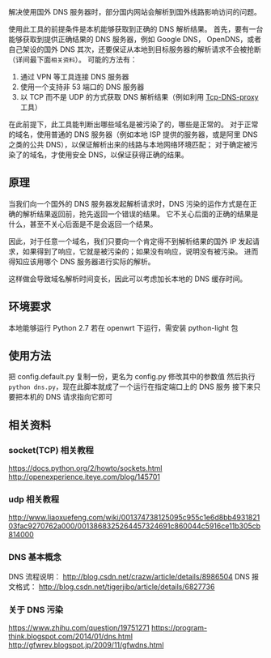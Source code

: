 解决使用国外 DNS 服务器时，部分国内网站会解析到国外线路影响访问的问题。

使用此工具的前提条件是本机能够获取到正确的 DNS 解析结果。
首先，要有一台能够获取到提供正确结果的 DNS 服务器，例如 Google DNS， OpenDNS，或者自己架设的国外 DNS
其次，还要保证从本地到目标服务器的解析请求不会被抢断（详间最下面`相关资料`）。
可能的方法有：
1. 通过 VPN 等工具连接 DNS 服务器
2. 使用一个支持非 53 端口的 DNS 服务器
3. 以 TCP 而不是 UDP 的方式获取 DNS 解析结果（例如利用 [Tcp-DNS-proxy](https://github.com/henices/Tcp-DNS-proxy) 工具）

在此前提下，此工具能判断出哪些域名是被污染了的，哪些是正常的。
对于正常的域名，使用普通的 DNS 服务器（例如本地 ISP 提供的服务器，或是阿里 DNS 之类的公共 DNS），以保证解析出来的线路与本地网络环境匹配；
对于确定被污染了的域名，才使用安全 DNS，以保证获得正确的结果。


## 原理
当我们向一个国外的 DNS 服务器发起解析请求时，DNS 污染的运作方式是在正确的解析结果返回前，抢先返回一个错误的结果。
它不关心后面的正确的结果是什么，甚至不关心后面是不是会返回一个结果。

因此，对于任意一个域名，我们只要向一个肯定得不到解析结果的国外 IP 发起请求，如果得到了响应，它就是被污染的；如果没有响应，说明没有被污染。
进而得知应该用哪个 DNS 服务器进行实际的解析。

这样做会导致域名解析时间变长，因此可以考虑加长本地的 DNS 缓存时间。


## 环境要求
本地能够运行 Python 2.7
若在 openwrt 下运行，需安装 python-light 包


## 使用方法
把 config.default.py 复制一份，更名为 config.py
修改其中的参数值
然后执行 `python dns.py`，现在此脚本就成了一个运行在指定端口上的 DNS 服务
接下来只要把本机的 DNS 请求指向它即可


## 相关资料
### socket(TCP) 相关教程
https://docs.python.org/2/howto/sockets.html
http://openexperience.iteye.com/blog/145701

### udp 相关教程
http://www.liaoxuefeng.com/wiki/001374738125095c955c1e6d8bb493182103fac9270762a000/0013868325264457324691c860044c5916ce11b305cb814000

### DNS 基本概念
DNS 流程说明： http://blog.csdn.net/crazw/article/details/8986504
DNS 报文格式： http://blog.csdn.net/tigerjibo/article/details/6827736

### 关于 DNS 污染
https://www.zhihu.com/question/19751271
https://program-think.blogspot.com/2014/01/dns.html
http://gfwrev.blogspot.jp/2009/11/gfwdns.html
